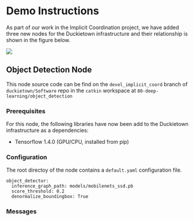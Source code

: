 # Demo Instructions

As part of our work in the Implicit Coordination project, we have added three new nodes for the Duckietown infrastructure and their relationship is shown in the figure below.

![](nodes.png)

## Object Detection Node

This node source code can be find on the `devel_implicit_coord` branch of `duckietown/Software` repo in the `catkin` workspace at `80-deep-learning/object_detection`

### Prerequisites

For this node, the following libraries have now been add to the Duckietown infrastructure as a dependencies:

- Tensorflow 1.4.0 (GPU/CPU, installed from pip)

### Configuration

The root directoy of the node contains a `default.yaml` configuration file.

```
object_detector:
  inference_graph_path: models/mobilenets_ssd.pb
  score_threshold: 0.2
  denormalize_boundingbox: True

```

### Messages
